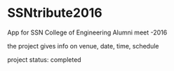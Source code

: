 # SSNtribute2016
App for SSN College of Engineering Alumni meet -2016 

the project gives info on venue, date, time, schedule

project status: completed
